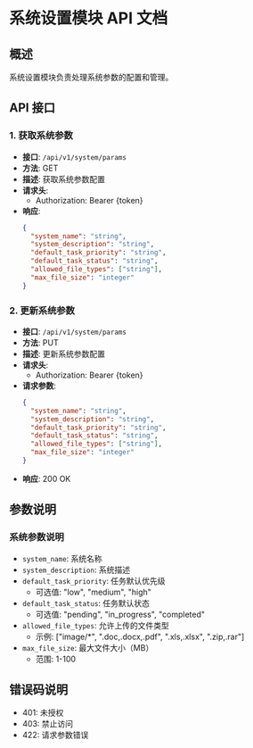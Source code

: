 # 系统设置模块 API 文档

## 概述
系统设置模块负责处理系统参数的配置和管理。

## API 接口

### 1. 获取系统参数
- **接口**: `/api/v1/system/params`
- **方法**: GET
- **描述**: 获取系统参数配置
- **请求头**: 
  - Authorization: Bearer {token}
- **响应**:
  ```json
  {
    "system_name": "string",
    "system_description": "string",
    "default_task_priority": "string",
    "default_task_status": "string",
    "allowed_file_types": ["string"],
    "max_file_size": "integer"
  }
  ```

### 2. 更新系统参数
- **接口**: `/api/v1/system/params`
- **方法**: PUT
- **描述**: 更新系统参数配置
- **请求头**: 
  - Authorization: Bearer {token}
- **请求参数**:
  ```json
  {
    "system_name": "string",
    "system_description": "string",
    "default_task_priority": "string",
    "default_task_status": "string",
    "allowed_file_types": ["string"],
    "max_file_size": "integer"
  }
  ```
- **响应**: 200 OK

## 参数说明

### 系统参数说明
- `system_name`: 系统名称
- `system_description`: 系统描述
- `default_task_priority`: 任务默认优先级
  - 可选值: "low", "medium", "high"
- `default_task_status`: 任务默认状态
  - 可选值: "pending", "in_progress", "completed"
- `allowed_file_types`: 允许上传的文件类型
  - 示例: ["image/*", ".doc,.docx,.pdf", ".xls,.xlsx", ".zip,.rar"]
- `max_file_size`: 最大文件大小（MB）
  - 范围: 1-100

## 错误码说明
- 401: 未授权
- 403: 禁止访问
- 422: 请求参数错误 